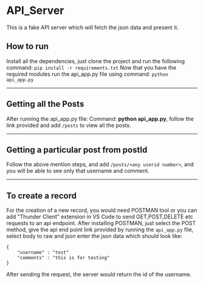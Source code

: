 # API_Server
This is a fake API server which will fetch the json data and present it.

## How to run
Install all the dependencies, just clone the project and run the following command: `pip install -r requirements.txt`
Now that you have the required modules run the api_app.py file using command: `python api_app.py`

<hr>

## Getting all the Posts
After running the api_app.py file: Command: **python api_app.py**, follow the link provided and add `/posts` to view all the posts.

<hr>

## Getting a particular post from postId
Follow the above mention steps, and add `/posts/<any userid number>`, and you will be able to see only that username and comment.

<hr>

## To create a record
For the creation of a new record, you would need POSTMAN tool or you can add "Thunder Client" extension in VS Code to send GET,POST,DELETE etc requests to an api endpoint.
After installing POSTMAN, just select the POST method, give the api end point link provided by running the `api_app.py` file, select body to raw and json enter the json data which should look like:
```
{
    "username" : "test"
    "comments" : "this is for testing"
}
```
After sending the request, the server would return the id of the username.